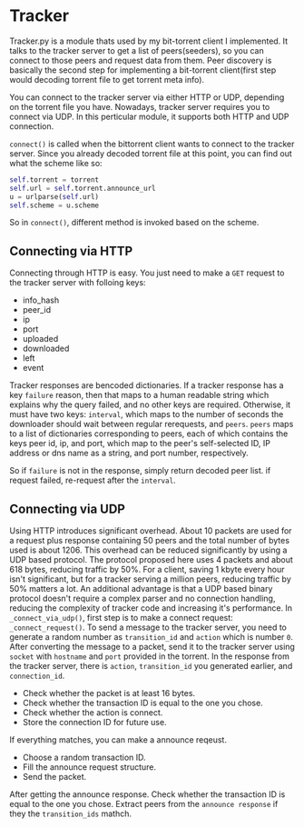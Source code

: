 # Tracker

Tracker.py is a module thats used by my bit-torrent client I implemented. It talks to the tracker server to get a list of peers(seeders), so you can connect to those peers and request data from them. Peer discovery is basically the second step for implementing a bit-torrent client(first step would decoding torrent file to get torrent meta info).

You can connect to the tracker server via either HTTP or UDP, depending on the torrent file you have. Nowadays, tracker server requires you to connect via UDP. In this perticular module, it supports both HTTP and UDP connection.

`connect()` is called when the bittorrent client wants to connect to the tracker server. Since you already decoded torrent file at this point, you can find out what the scheme like so:
```python
self.torrent = torrent
self.url = self.torrent.announce_url
u = urlparse(self.url)
self.scheme = u.scheme
```
So in `connect()`, different method is invoked based on the scheme.

## Connecting via HTTP

Connecting through HTTP is easy. You just need to make a `GET` request to the tracker server with folloing keys:

- info_hash
- peer_id
- ip
- port
- uploaded
- downloaded
- left
- event

Tracker responses are bencoded dictionaries. If a tracker response has a key `failure` reason, then that maps to a human readable string which explains why the query failed, and no other keys are required.  Otherwise, it must have two keys: `interval`, which maps to the number of seconds the downloader should wait between regular rerequests, and `peers`. `peers` maps to a list of dictionaries corresponding to peers, each of which contains the keys peer id, ip, and port, which map to the peer's self-selected ID, IP address or dns name as a string, and port number, respectively.  

So if `failure` is not in the response, simply return decoded peer list. if request failed, re-request after the `interval`.


## Connecting via UDP
Using HTTP introduces significant overhead. About 10 packets are used for a request plus response containing 50 peers and the total number of bytes used is about 1206. This overhead can be reduced significantly by using a UDP based protocol. The protocol proposed here uses 4 packets and about 618 bytes, reducing traffic by 50%. For a client, saving 1 kbyte every hour isn't significant, but for a tracker serving a million peers, reducing traffic by 50% matters a lot. An additional advantage is that a UDP based binary protocol doesn't require a complex parser and no connection handling, reducing the complexity of tracker code and increasing it's performance.
In `_connect_via_udp()`, first step is to make a connect request: `_connect_request()`. To send a message to the tracker server, you need to generate a random number as `transition_id` and `action` which is number `0`.
After converting the message to a packet, send it to the tracker server using `socket` with `hostname` and `port` provided in the torrent.
In the response from the tracker server, there is `action`, `transition_id` you generated earlier, and `connection_id`.

- Check whether the packet is at least 16 bytes.
- Check whether the transaction ID is equal to the one you chose.
- Check whether the action is connect.
- Store the connection ID for future use.

If everything matches, you can make a announce reqeust.

- Choose a random transaction ID.
- Fill the announce request structure.
- Send the packet.

After getting the announce response. Check whether the transaction ID is equal to the one you chose. Extract peers from the `announce response` if they the `transition_ids` mathch.

